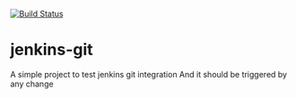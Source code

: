 [![Build Status](http://localhost:49000/buildStatus/icon?job=shared_libraries)](http://localhost:49000/job/shared_libraries/)

# jenkins-git
A simple project to test jenkins git integration
And it should be triggered by any change
